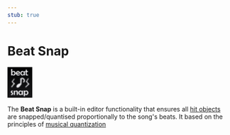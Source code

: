 ```yaml
---
stub: true
---
```


# Beat Snap

![The symbol for Beat Snap as portrayed in an early osu! editor build (circa 2007)](img/beat_snap.png "The symbol for Beat Snap as portrayed in an early osu! editor build (circa 2007)")

The **Beat Snap** is a built-in editor functionality that ensures all [hit objects](/wiki/Hit_Object) are snapped/quantised proportionally to the song's beats. It based on the principles of [musical quantization](https://en.wikipedia.org/wiki/Quantization_(music))
